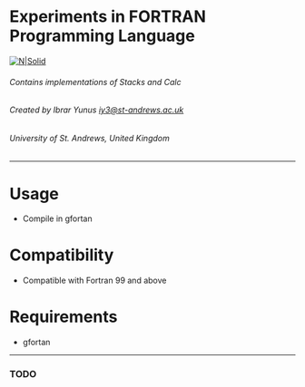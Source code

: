 # Experiments in FORTRAN Programming Language

[![N|Solid](https://i.ytimg.com/vi/vJN9vSaaqEQ/maxresdefault.jpg)  ](https://nodesource.com/products/nsolid) 

###### Contains implementations of Stacks and Calc
###### Created by Ibrar Yunus <iy3@st-andrews.ac.uk>
###### University of St. Andrews, United Kingdom
---
# Usage

  - Compile in gfortan
  
# Compatibility
   - Compatible with Fortran 99 and above

# Requirements
   - gfortan
---
### TODO
